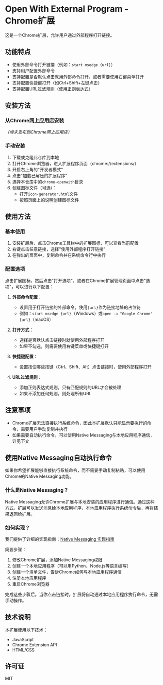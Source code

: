 # Open With External Program - Chrome扩展

这是一个Chrome扩展，允许用户通过外部程序打开链接。

## 功能特点

- 使用外部命令打开链接（例如：`start msedge {url}`）
- 支持用户配置外部命令
- 支持配置是否默认点击就用外部命令打开，或者需要使用右键菜单打开
- 支持配置快捷键打开（如Ctrl+Shift+左键点击）
- 支持配置URL过滤规则（使用正则表达式）

## 安装方法

### 从Chrome网上应用店安装

*（尚未发布到Chrome网上应用店）*

### 手动安装

1. 下载或克隆此仓库到本地
2. 打开Chrome浏览器，进入扩展程序页面（chrome://extensions/）
3. 开启右上角的"开发者模式"
4. 点击"加载已解压的扩展程序"
5. 选择本仓库中的`chrome-openwith`目录
6. 创建图标文件（可选）：
   - 打开`icon-generator.html`文件
   - 按照页面上的说明创建图标文件

## 使用方法

### 基本使用

1. 安装扩展后，点击Chrome工具栏中的扩展图标，可以查看当前配置
2. 右键点击任意链接，选择"使用外部程序打开链接"
3. 在弹出的页面中，复制命令并在系统命令行中执行

### 配置选项

点击扩展图标，然后点击"打开选项"，或者在Chrome扩展管理页面中点击"选项"，可以进行以下配置：

1. **外部命令配置**：
   - 设置用于打开链接的外部命令，使用`{url}`作为链接地址的占位符
   - 例如：`start msedge {url}`（Windows）或`open -a "Google Chrome" {url}`（macOS）

2. **打开方式**：
   - 选择是否默认点击链接时就使用外部程序打开
   - 如果不勾选，则需要使用右键菜单或快捷键打开

3. **快捷键配置**：
   - 设置按住哪些按键（Ctrl、Shift、Alt）点击链接时，使用外部程序打开

4. **URL过滤规则**：
   - 添加正则表达式规则，只有匹配规则的URL才会被处理
   - 如果不添加任何规则，则处理所有URL

## 注意事项

- Chrome扩展无法直接执行系统命令，因此本扩展默认只能显示要执行的命令，需要用户手动复制并执行
- 如果需要自动执行命令，可以使用Native Messaging与本地应用程序通信，详见下文

## 使用Native Messaging自动执行命令

如果你希望扩展能够直接执行系统命令，而不需要手动复制粘贴，可以使用Chrome的Native Messaging功能。

### 什么是Native Messaging？

Native Messaging允许Chrome扩展与本地安装的应用程序进行通信。通过这种方式，扩展可以发送消息给本地应用程序，本地应用程序执行系统命令后，再将结果返回给扩展。

### 如何实现？

我们提供了详细的实现指南：[Native Messaging 实现指南](native-messaging-guide.md)

简要步骤：

1. 修改Chrome扩展，添加Native Messaging权限
2. 创建一个本地应用程序（可以用Python、Node.js等语言编写）
3. 创建一个清单文件，告诉Chrome如何与本地应用程序通信
4. 注册本地应用程序
5. 重启Chrome浏览器

完成这些步骤后，当你点击链接时，扩展将自动通过本地应用程序执行命令，无需手动操作。

## 技术说明

本扩展使用以下技术：

- JavaScript
- Chrome Extension API
- HTML/CSS

## 许可证

MIT
